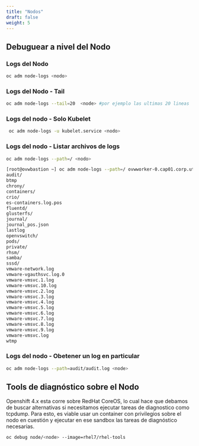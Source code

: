 ```yaml
---
title: "Nodos"
draft: false
weight: 5
---
```


## Debuguear a nivel del Nodo


### Logs del Nodo

```bash
oc adm node-logs <nodo>
```

### Logs del Nodo - Tail
```bash
oc adm node-logs --tail=20  <node> #por ejemplo las ultimas 20 lineas
```

### Logs del nodo - Solo Kubelet

```bash
 oc adm node-logs -u kubelet.service <nodo>
 ```

 ### Logs del nodo - Listar archivos de logs 

```bash
oc adm node-logs --path=/ <nodo>

[root@ovwbastion ~] oc adm node-logs --path=/ ovwworker-0.cap01.corp.ute.com.uy
audit/
btmp
chrony/
containers/
crio/
es-containers.log.pos
fluentd/
glusterfs/
journal/
journal_pos.json
lastlog
openvswitch/
pods/
private/
rhsm/
samba/
sssd/
vmware-network.log
vmware-vgauthsvc.log.0
vmware-vmsvc.1.log
vmware-vmsvc.10.log
vmware-vmsvc.2.log
vmware-vmsvc.3.log
vmware-vmsvc.4.log
vmware-vmsvc.5.log
vmware-vmsvc.6.log
vmware-vmsvc.7.log
vmware-vmsvc.8.log
vmware-vmsvc.9.log
vmware-vmsvc.log
wtmp
```

### Logs del nodo - Obetener un log en particular

```bash
oc adm node-logs --path=audit/audit.log <node>
```

## Tools de diagnóstico sobre el Nodo

Openshift 4.x esta corre sobre RedHat CoreOS, lo cual hace que debamos de buscar alternativas si necesitamos ejecutar tareas de diagnostico como tcpdump. Para esto, es viable usar un container con privilegios sobre el nodo en cuestión y ejecutar en ese sandbox las tareas de diagnóstico necesarias.  

```bash
oc debug node/<node> --image=rhel7/rhel-tools
```